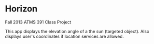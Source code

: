 # Horizon
Fall 2013 ATMS 391 Class Project

This app displays the elevation angle of a the sun (targeted object).
Also displays user's coordinates if location services are allowed.
